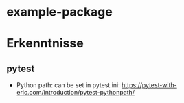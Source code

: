 # example-package


# Erkenntnisse

## pytest

- Python path: can be set in pytest.ini: https://pytest-with-eric.com/introduction/pytest-pythonpath/